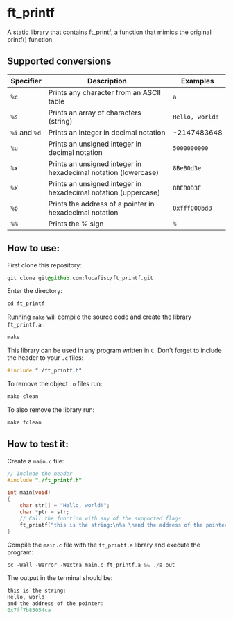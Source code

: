 # ft_printf

A static library that contains ft_printf, a function that mimics the original printf() function

## Supported conversions

| Specifier | Description | Examples |
| --- | --- | --- |
| `%c` | Prints any character from an ASCII table | `a` |
| `%s` | Prints an array of characters (string) | `Hello, world!` |
| `%i` and `%d` | Prints an integer in decimal notation | -2147483648 |
| `%u` | Prints an unsigned integer in decimal notation | `5000000000` |
| `%x` | Prints an unsigned integer in hexadecimal notation (lowercase) | `8BeB0d3e` |
| `%X` | Prints an unsigned integer in hexadecimal notation (uppercase) | `8BEB0D3E` |
| `%p` | Prints the address of a pointer in hexadecimal notation | `0xfff000bd8` |
| `%%` | Prints the % sign | `%` |

## How to use:

First clone this repository:

```css
git clone git@github.com:lucafisc/ft_printf.git
```

Enter the directory:

```css
cd ft_printf
```

Running `make` will compile the source code and create the library `ft_printf.a` :

```css
make
```

This library can be used in any program written in `C`. Don't forget to include the header to your `.c` files:

```css
#include "./ft_printf.h"
```

To remove the object `.o` files run:

```css
make clean
```

To also remove the library run:

```css
make fclean
```

## How to test it:

Create a `main.c` file:

```c
// Include the header
#include "./ft_printf.h"

int	main(void)
{
	char str[] = "Hello, world!";
	char *ptr = str;
	// Call the function with any of the supported flags
	ft_printf("this is the string:\n%s \nand the address of the pointer:\n%p\n", str, ptr);
}
```

Compile the `main.c` file with the `ft_printf.a` library and execute the program:

```c
cc -Wall -Werror -Wextra main.c ft_printf.a && ./a.out
```

The output in the terminal should be:

```c
this is the string:
Hello, world! 
and the address of the pointer:
0x7ff7b85054ca
```
